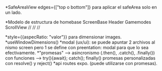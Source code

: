 *SafeAreaView edges={["top o bottom"]} para aplicar el safeArea solo en un lado.

*Modelo de estructura de homebase
ScreenBase
    Header
        Gamemodes
        ScrollView
        //
    //
//

*style={{aspecRatio: "valor"}} para dimensionar images.
*useWindowDimensions()
*modal (ux/ui): se puede apuntar 2 archivos al nismo screen pero 1 se define con preentation: modal para que lo sea efectivamente.
*"promesas" --> asincronismo (.then(), .catch(), .finally()) con funciones
           --> try(){await}; catch(); finally()
            promesas personalizadas con resolve() y reject()
*api routes expo. (puede utilizarse con promesas).